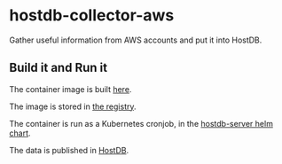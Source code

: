 # hostdb-collector-aws

Gather useful information from AWS accounts and put it into HostDB.

## Build it and Run it

The container image is built [here](https://builds.pdxfixit.com/gh/hostdb-collector-aws).

The image is stored in [the registry](https://registry.pdxfixit.com/hostdb-collector-aws).

The container is run as a Kubernetes cronjob, in the [hostdb-server helm chart](https://github.com/pdxfixit/hostdb-server-chart/blob/master/hostdb-server/templates/collector-aws.yaml).

The data is published in [HostDB](https://hostdb.pdxfixit.com/?type=/aws/).
